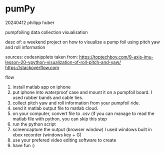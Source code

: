 # pumPy 

20240412 philipp huber

pumpfoiling data collection visualisation

desc of:
a weekend project on how to visualize a pump foil using pitch yaw and roll information

sources: 
codesnipplets taken from: 
https://toptechboy.com/9-axis-imu-lesson-20-vpython-visualization-of-roll-pitch-and-yaw/
https://stackoverflow.com

flow
1. install matlab app on iphone
2. put iphone into waterproof case and mount it on a pumpfoil board. I used rubber bands and cable ties.
3. collect pitch yaw and roll information from your pumpfoil ride.
4. send it matlab output file to matlab cloud.
5. on your computer, convert file to .csv (if you can manage to read the matlab file with python, you can skip this step
6. run the python script
7. screencapture the output (browser window) I used windows built in xbox recorder (windows key + G)
8. use your prefered video editing software to create
9. have fun :)

